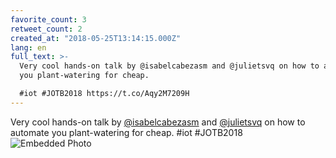 ```yaml
---
favorite_count: 3
retweet_count: 2
created_at: "2018-05-25T13:14:15.000Z"
lang: en
full_text: >-
  Very cool hands-on talk by @isabelcabezasm and @julietsvq on how to automate
  you plant-watering for cheap. 

  #iot #JOTB2018 https://t.co/Aqy2M7209H
---
```


Very cool hands-on talk by [@isabelcabezasm](https://twitter.com/isabelcabezasm)
and [@julietsvq](https://twitter.com/julietsvq) on how to automate you
plant-watering for cheap. #iot #JOTB2018
![Embedded Photo](https://twitter-media-coderbyheart.s3.eu-north-1.amazonaws.com/1000002104893861888-DeC4muUWkAIu82D.jpg)
